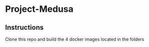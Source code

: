 # Project-Medusa
## Instructions
Clone this repo and build the 4 docker images located in the folders
